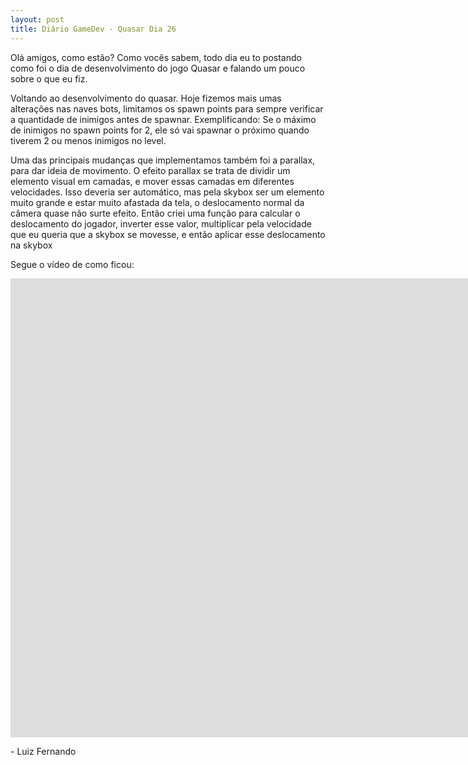 ```yaml
---
layout: post
title: Diário GameDev - Quasar Dia 26
---
```


Olá amigos, como estão? Como vocês sabem, todo dia eu to postando como foi o dia de desenvolvimento do jogo Quasar e falando um pouco sobre o que eu fiz.

Voltando ao desenvolvimento do quasar. Hoje fizemos mais umas alterações nas naves bots, limitamos os spawn points para sempre verificar a quantidade de inimigos antes de spawnar. Exemplificando: Se o máximo de inimigos no spawn points for 2, ele só vai spawnar o próximo quando tiverem 2 ou menos inimigos no level.

Uma das principais mudanças que implementamos também foi a parallax, para dar ideia de movimento. O efeito parallax se trata de dividir um elemento visual em camadas, e mover essas camadas em diferentes velocidades. Isso deveria ser automático, mas pela skybox ser um elemento muito grande e estar muito afastada da tela, o deslocamento normal da câmera quase não surte efeito. Então criei uma função para calcular o deslocamento do jogador, inverter esse valor, multiplicar pela velocidade que eu queria que a skybox se movesse, e então aplicar esse deslocamento na skybox

Segue o vídeo de como ficou:

<div class="videoWrapper">
  <iframe width="1663" height="734" src="https://www.youtube.com/embed/FD0Ju1NIP7s" frameborder="0" allow="autoplay; encrypted-media" allowfullscreen></iframe>
</div>

<p class= "message"> - Luiz Fernando </p>